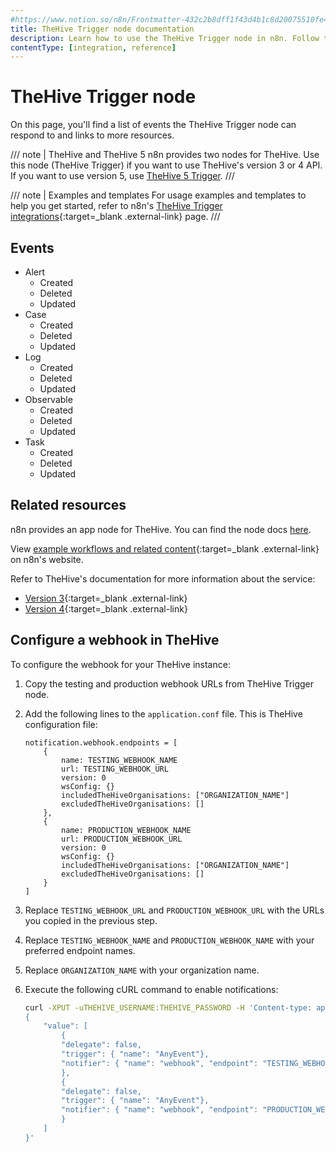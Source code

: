 ```yaml
---
#https://www.notion.so/n8n/Frontmatter-432c2b8dff1f43d4b1c8d20075510fe4
title: TheHive Trigger node documentation
description: Learn how to use the TheHive Trigger node in n8n. Follow technical documentation to integrate TheHive Trigger node into your workflows.
contentType: [integration, reference]
---
```


# TheHive Trigger node

On this page, you'll find a list of events the TheHive Trigger node can respond to and links to more resources.

/// note | TheHive and TheHive 5
n8n provides two nodes for TheHive. Use this node (TheHive Trigger) if you want to use TheHive's version 3 or 4 API. If you want to use version 5, use [TheHive 5 Trigger](/integrations/builtin/trigger-nodes/n8n-nodes-base.thehive5trigger/).
///

///  note  | Examples and templates
For usage examples and templates to help you get started, refer to n8n's [TheHive Trigger integrations](https://n8n.io/integrations/thehive-trigger/){:target=_blank .external-link} page.
///

## Events

* Alert 
	* Created
	* Deleted
	* Updated
* Case
	* Created
	* Deleted
	* Updated
* Log
	* Created
	* Deleted
	* Updated
* Observable
	* Created
	* Deleted
	* Updated
* Task
	* Created
	* Deleted
	* Updated

## Related resources

n8n provides an app node for TheHive. You can find the node docs [here](/integrations/builtin/app-nodes/n8n-nodes-base.thehive/).

View [example workflows and related content](https://n8n.io/integrations/thehive-trigger/){:target=_blank .external-link} on n8n's website.

Refer to TheHive's documentation for more information about the service:

* [Version 3](http://docs.thehive-project.org/thehive/legacy/thehive3/api/){:target=_blank .external-link}
* [Version 4](http://docs.thehive-project.org/cortex/api/api-guide/){:target=_blank .external-link}


## Configure a webhook in TheHive

To configure the webhook for your TheHive instance:

1. Copy the testing and production webhook URLs from TheHive Trigger node.
2. Add the following lines to the `application.conf` file. This is TheHive configuration file:

	```
	notification.webhook.endpoints = [
		{
			name: TESTING_WEBHOOK_NAME
			url: TESTING_WEBHOOK_URL
			version: 0
			wsConfig: {}
			includedTheHiveOrganisations: ["ORGANIZATION_NAME"]
			excludedTheHiveOrganisations: []
		},
		{
			name: PRODUCTION_WEBHOOK_NAME
			url: PRODUCTION_WEBHOOK_URL
			version: 0
			wsConfig: {}
			includedTheHiveOrganisations: ["ORGANIZATION_NAME"]
			excludedTheHiveOrganisations: []
		}
	]
	```

3. Replace `TESTING_WEBHOOK_URL` and `PRODUCTION_WEBHOOK_URL` with the URLs you copied in the previous step.
4. Replace `TESTING_WEBHOOK_NAME` and `PRODUCTION_WEBHOOK_NAME` with your preferred endpoint names.
5. Replace `ORGANIZATION_NAME` with your organization name.
6. Execute the following cURL command to enable notifications:
	```sh
	curl -XPUT -uTHEHIVE_USERNAME:THEHIVE_PASSWORD -H 'Content-type: application/json' THEHIVE_URL/api/config/organisation/notification -d '
	{
		"value": [
			{
			"delegate": false,
			"trigger": { "name": "AnyEvent"},
			"notifier": { "name": "webhook", "endpoint": "TESTING_WEBHOOK_NAME" }
			},
			{
			"delegate": false,
			"trigger": { "name": "AnyEvent"},
			"notifier": { "name": "webhook", "endpoint": "PRODUCTION_WEBHOOK_NAME" }
			}
		]
	}'
	```
